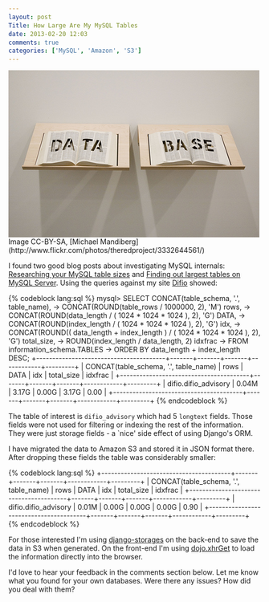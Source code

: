 ```yaml
---
layout: post
Title: How Large Are My MySQL Tables
date: 2013-02-20 12:03
comments: true
categories: ['MySQL', 'Amazon', 'S3']
---
```


<img src="/images/database.jpg" alt="database" style="display:block;clear:both;"/>
Image CC-BY-SA, [Michael Mandiberg](http://www.flickr.com/photos/theredproject/3332644561/)

I found two good blog posts about investigating MySQL internals: 
[Researching your MySQL table sizes](http://www.mysqlperformanceblog.com/2008/03/17/researching-your-mysql-table-sizes/) and
[Finding out largest tables on MySQL Server](http://www.mysqlperformanceblog.com/2008/02/04/finding-out-largest-tables-on-mysql-server/).
Using the queries against my site [Difio](http://www.dif.io) showed:

{% codeblock lang:sql %}
mysql> SELECT CONCAT(table_schema, '.', table_name),
    ->        CONCAT(ROUND(table_rows / 1000000, 2), 'M')                                    rows,
    ->        CONCAT(ROUND(data_length / ( 1024 * 1024 * 1024 ), 2), 'G')                    DATA,
    ->        CONCAT(ROUND(index_length / ( 1024 * 1024 * 1024 ), 2), 'G')                   idx,
    ->        CONCAT(ROUND(( data_length + index_length ) / ( 1024 * 1024 * 1024 ), 2), 'G') total_size,
    ->        ROUND(index_length / data_length, 2)                                           idxfrac
    -> FROM   information_schema.TABLES
    -> ORDER  BY data_length + index_length DESC;
+----------------------------------------+-------+-------+-------+------------+---------+
| CONCAT(table_schema, '.', table_name)  | rows  | DATA  | idx   | total_size | idxfrac |
+----------------------------------------+-------+-------+-------+------------+---------+
| difio.difio_advisory                   | 0.04M | 3.17G | 0.00G | 3.17G      |    0.00 |
+----------------------------------------+-------+-------+-------+------------+---------+
{% endcodeblock %}

The table of interest is `difio_advisory` which had 5 `longtext` fields. Those fields were
not used for filtering or indexing the rest of the information.
They were just storage fields - a `nice' side effect of using Django's ORM.


I have migrated the data to Amazon S3 and stored it in JSON format there. After dropping these
fields the table was considerably smaller:

{% codeblock lang:sql %}
+----------------------------------------+-------+-------+-------+------------+---------+
| CONCAT(table_schema, '.', table_name)  | rows  | DATA  | idx   | total_size | idxfrac |
+----------------------------------------+-------+-------+-------+------------+---------+
| difio.difio_advisory                   | 0.01M | 0.00G | 0.00G | 0.00G      |    0.90 |
+----------------------------------------+-------+-------+-------+------------+---------+
{% endcodeblock %}


For those interested I'm using [django-storages](https://github.com/e-loue/django-storages)
on the back-end to save the data in S3 when generated. On the front-end I'm using
[dojo.xhrGet](http://dojotoolkit.com) to load the information directly into the browser.


I'd love to hear your feedback in the comments section below. Let me know 
what you found for your own databases. Were there any issues? How did you deal
with them? 
